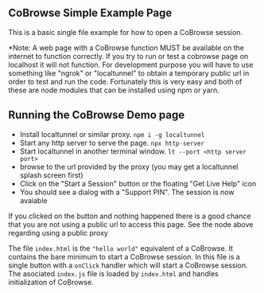 ## CoBrowse Simple Example Page

This is a basic single file example for how to open a CoBrowse session.

*Note: 
A web page with a CoBrowse function MUST be available on the internet to function correctly. If you try to run or test a cobrowse page on localhost it will not function.  For development purpose you will have to use something like "ngrok" or "localtunnel" to obtain a temporary public url in order to test and run the code.  Fortunately this is very easy and both of these are node modules that can be installed using npm or yarn.

## Running the CoBrowse Demo page
- Install localtunnel or similar proxy.  `npm i -g localtunnel`
- Start any http server to serve the page.   `npx http-server`
- Start localtunnel in another terminal window.  `lt --port <http server port>`
- browse to the url provided by the proxy (you may get a localtunnel splash screen first)
- Click on the "Start a Session" button or the floating "Get Live Help" icon
- You should see a dialog with a "Support PIN".  The session is now avaiable

If you clicked on the button and nothing happened there is a good chance that you are not using a public url to access this page.  See the node above regarding using a public proxy

The file `index.html` is the `"hello world"` equivalent of a CoBrowse.  It contains the bare minimum to start a CoBrowse session.  In this file is a single button with a `onClick` handler which will start a CoBrowse session. The asociated `index.js` file is loaded by `index.html` and handles initialization of CoBrowse. 

